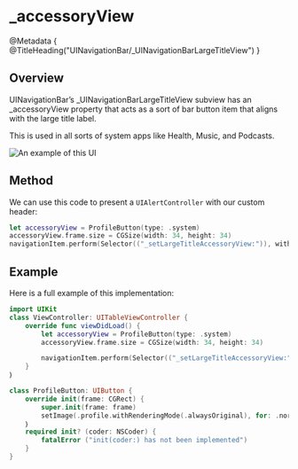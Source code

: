 # \_accessoryView 

@Metadata {
    @TitleHeading("UINavigationBar/_UINavigationBarLargeTitleView")
}

## Overview

UINavigationBar’s \_UINavigationBarLargeTitleView subview has an \_accessoryView property that acts as a sort of bar button item that aligns with the large title label.

This is used in all sorts of system apps like Health, Music, and Podcasts.

![An example of this UI](_UINavigationBarLargeTitleView-Video)

## Method

We can use this code to present a `UIAlertController` with our custom header:
```swift
let accessoryView = ProfileButton(type: .system)
accessoryView.frame.size = CGSize(width: 34, height: 34)
navigationItem.perform(Selector(("_setLargeTitleAccessoryView:")), with: accessoryView)
```

## Example

Here is a full example of this implementation:
```swift
import UIKit
class ViewController: UITableViewController {
    override func viewDidLoad() {
        let accessoryView = ProfileButton(type: .system)
        accessoryView.frame.size = CGSize(width: 34, height: 34)

        navigationItem.perform(Selector(("_setLargeTitleAccessoryView:")), with: accessoryView)
    }
｝

class ProfileButton: UIButton {
    override init(frame: CGRect) {
        super.init(frame: frame)
        setImage(.profile.withRenderingMode(.alwaysOriginal), for: .normal)
    ｝
    required init? (coder: NSCoder) {
        fatalError ("init(coder:) has not been implemented")
    }
}
```

